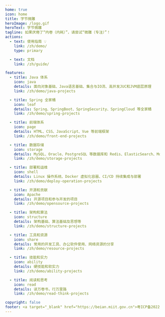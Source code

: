 ```yaml
---
home: true
icon: home
title: 字节微雕
heroImage: /logo.gif
heroText: 字节微雕
tagline: 如果厌倦了“内卷（内耗）”，请尝试“微雕（专注）”！
actions:
  - text: 使用指南 💡
    link: /zh/demo/
    type: primary

  - text: 文档
    link: /zh/guide/

features:
  - title: Java 体系
    icon: java
    details: 面向对象基础、Java语言基础、集合与IO流、高并发JUC和JVM底层原理
    link: /zh/demo/java-projects

  - title: Spring 全家桶
    icon: leaf
    details: Spring、SpringBoot、SpringSecurity、SpringCloud 等全家桶
    link: /zh/demo/spring-projects

  - title: 前端体系
    icon: page
    details: HTML、CSS、JavaScript、Vue 等前端框架
    link: /zh/demo/front-end-projects

  - title: 数据存储
    icon: storage
    details: MySQL、Oracle、PostgreSQL 等数据库和 Redis、ElasticSearch、MongoDB 等非关系性数据库存储
    link: /zh/demo/storage-projects

  - title: 部署和运维
    icon: shell
    details: Linux 操作系统、Docker 虚拟化容器、CI/CD 持续集成与部署
    link: /zh/demo/deploy-operation-projects

  - title: 开源和贡献
    icon: Apache
    details: 开源项目和参与开发的项目
    link: /zh/demo/opensource-projects

  - title: 架构和算法
    icon: structure
    details: 架构基础、算法基础及思想等
    link: /zh/demo/structure-projects

  - title: 工具和资源
    icon: share
    details: 常用的开发工具、办公软件使用、网络资源的分享
    link: /zh/demo/resource-projects

  - title: 技能和实力
    icon: ability
    details: 硬技能和软实力
    link: /zh/demo/ability-projects

  - title: 阅读和思考
    icon: read
    details: 读万卷书，行万里路
    link: /zh/demo/read-think-projects

copyright: false
footer: <a target="_blank" href="https://beian.miit.gov.cn">粤ICP备2022128383号-1</a> | <a target="_blank" href="https://www.gnu.org/licenses/gpl-3.0.txt">GPL3.0 协议</a> | <a target="_blank" href="http://www.olinonee.com">olinonee</a> | Copyright © 2022-present, All rights reserved.
---
```

